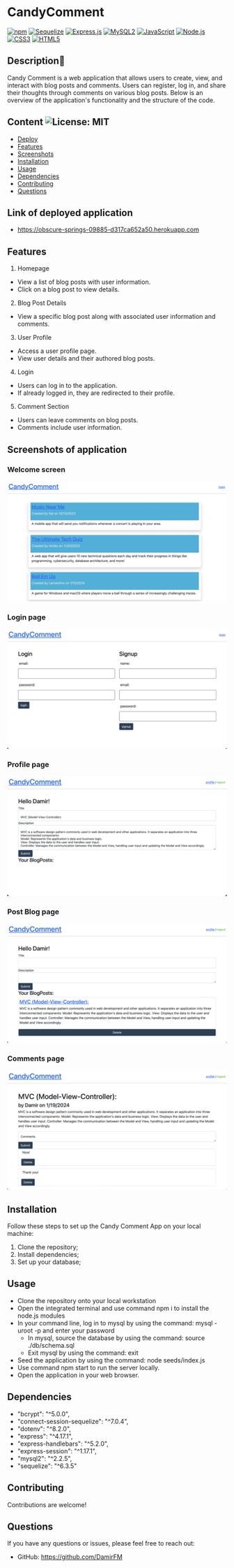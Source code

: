 # CandyComment

[![npm](https://img.shields.io/badge/npm-CB3837?style=for-the-badge&logo=npm&logoColor=white)](https://www.npmjs.com)
[![Sequelize](https://img.shields.io/badge/Sequelize-52B0E7?style=for-the-badge&logo=sequelize&logoColor=white)](https://sequelize.org/)
[![Express.js](https://img.shields.io/badge/Express.js-000000?style=for-the-badge&logo=express&logoColor=white)](https://expressjs.com/)
[![MySQL2](https://img.shields.io/badge/MySQL2%20v2.3.0-005C84?style=for-the-badge&logo=mysql&logoColor=white)](https://www.npmjs.com/package/mysql2)
[![JavaScript](https://img.shields.io/badge/JavaScript-F7DF1E?style=for-the-badge&logo=javascript&logoColor=black)](https://www.javascript.com)
[![Node.js](https://img.shields.io/badge/node.js-6DA55F?style=for-the-badge&logo=node.js&logoColor=white)](https://nodejs.org/en)
[![CSS3](https://img.shields.io/badge/CSS3-1572B6?style=for-the-badge&logo=css3&logoColor=white)](https://www.w3schools.com/css/)
[![HTML5](https://img.shields.io/badge/HTML5-E34F26?style=for-the-badge&logo=html5&logoColor=white)](https://www.w3schools.com/html/)

## Description🍬

Candy Comment is a web application that allows users to create, view, and interact with blog posts and comments. Users can register, log in, and share their thoughts through comments on various blog posts. Below is an overview of the application's functionality and the structure of the code.

## Content ![License: MIT](https://img.shields.io/badge/License-MIT-yellow.svg) 

- [Deploy](#deploy)
- [Features](#Features)
- [Screenshots](#Screenshots)
- [Installation](#Installation)
- [Usage](#Usage)
- [Dependencies](#Dependencies)
- [Contributing](#Contributing)
- [Questions](#Questions)

## Link of deployed application

- https://obscure-springs-09885-d317ca652a50.herokuapp.com

## Features

1. Homepage
- View a list of blog posts with user information.
- Click on a blog post to view details.
2. Blog Post Details
- View a specific blog post along with associated user information and comments.
3. User Profile
- Access a user profile page.
- View user details and their authored blog posts.
4. Login
- Users can log in to the application.
- If already logged in, they are redirected to their profile.
5. Comment Section
- Users can leave comments on blog posts.
- Comments include user information.

## Screenshots of application

### Welcome screen

![Alt text](./screenshots/first.png "Welcome screen")

### Login page

![Alt text](./screenshots/2.png "Login page")

### Profile page

![Alt text](./screenshots/3.png "Profile page")

### Post Blog page

![Alt text](./screenshots/4.png "Post Blog page")

### Comments page

![Alt text](./screenshots/5.png "Comments page")



## Installation

Follow these steps to set up the Candy Comment App on your local machine:

1. Clone the repository;
2. Install dependencies;
3. Set up your database;

## Usage

- Clone the repository onto your local workstation
- Open the integrated terminal and use command npm i to install the node.js modules
- In your command line, log in to mysql by using the command: mysql -uroot -p and enter your password
    - In mysql, source the database by using the command: source ./db/schema.sql
    - Exit mysql by using the command: exit
- Seed the application by using the command: node seeds/index.js
- Use command npm start to run the server locally.
- Open the application in your web browser.

## Dependencies

- "bcrypt": "^5.0.0",
- "connect-session-sequelize": "^7.0.4",
- "dotenv": "^8.2.0",
- "express": "^4.17.1",
- "express-handlebars": "^5.2.0",
- "express-session": "^1.17.1",
- "mysql2": "^2.2.5",
- "sequelize": "^6.3.5"

## Contributing

Contributions are welcome!

## Questions
If you have any questions or issues, please feel free to reach out:
- GitHub: https://github.com/DamirFM
